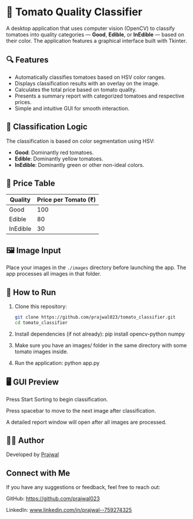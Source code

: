 # 🍅 Tomato Quality Classifier

A desktop application that uses computer vision (OpenCV) to classify tomatoes into quality categories — **Good**, **Edible**, or **InEdible** — based on their color. The application features a graphical interface built with Tkinter.

## 🔍 Features

- Automatically classifies tomatoes based on HSV color ranges.
- Displays classification results with an overlay on the image.
- Calculates the total price based on tomato quality.
- Presents a summary report with categorized tomatoes and respective prices.
- Simple and intuitive GUI for smooth interaction.

## 🧠 Classification Logic

The classification is based on color segmentation using HSV:
- **Good**: Dominantly red tomatoes.
- **Edible**: Dominantly yellow tomatoes.
- **InEdible**: Dominantly green or other non-ideal colors.

## 💸 Price Table

| Quality    | Price per Tomato (₹) |
|------------|----------------------|
| Good       | 100                  |
| Edible     | 80                   |
| InEdible   | 30                   |

## 🖼️ Image Input

Place your images in the `./images` directory before launching the app. The app processes all images in that folder.

## 🚀 How to Run

1. Clone this repository:
   ```bash
   git clone https://github.com/prajwal023/tomato_classifier.git
   cd tomato_classifier

2. Install dependencies (if not already):
   pip install opencv-python numpy

3. Make sure you have an images/ folder in the same directory with some tomato images inside.

4. Run the application:
   python app.py

## 🖥️ GUI Preview
Press Start Sorting to begin classification.

Press spacebar to move to the next image after classification.

A detailed report window will open after all images are processed.



## 🧑‍💻 Author
Developed by [Prajwal](https://github.com/prajwal023)


## Connect with Me

If you have any suggestions or feedback, feel free to reach out:

GitHub: https://github.com/prajwal023

LinkedIn: www.linkedin.com/in/prajwal-‎-759274325





   

